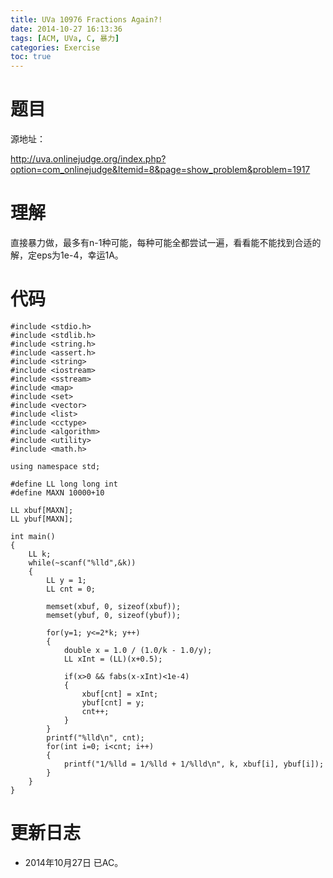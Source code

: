```yaml
---
title: UVa 10976 Fractions Again?!
date: 2014-10-27 16:13:36
tags: [ACM, UVa, C, 暴力]
categories: Exercise
toc: true
---
```

# 题目
源地址：

http://uva.onlinejudge.org/index.php?option=com_onlinejudge&Itemid=8&page=show_problem&problem=1917

# 理解
直接暴力做，最多有n-1种可能，每种可能全都尝试一遍，看看能不能找到合适的解，定eps为1e-4，幸运1A。

<!-- more -->

# 代码

```
#include <stdio.h>
#include <stdlib.h>
#include <string.h>
#include <assert.h>
#include <string>
#include <iostream>
#include <sstream>
#include <map>
#include <set>
#include <vector>
#include <list>
#include <cctype>
#include <algorithm>
#include <utility>
#include <math.h>

using namespace std;

#define LL long long int
#define MAXN 10000+10

LL xbuf[MAXN];
LL ybuf[MAXN];

int main()
{
    LL k;
    while(~scanf("%lld",&k))
    {
        LL y = 1;
        LL cnt = 0;

        memset(xbuf, 0, sizeof(xbuf));
        memset(ybuf, 0, sizeof(ybuf));

        for(y=1; y<=2*k; y++)
        {
            double x = 1.0 / (1.0/k - 1.0/y);
            LL xInt = (LL)(x+0.5);

            if(x>0 && fabs(x-xInt)<1e-4)
            {
                xbuf[cnt] = xInt;
                ybuf[cnt] = y;
                cnt++;
            }
        }
        printf("%lld\n", cnt);
        for(int i=0; i<cnt; i++)
        {
            printf("1/%lld = 1/%lld + 1/%lld\n", k, xbuf[i], ybuf[i]);
        }
    }
}

```

# 更新日志
- 2014年10月27日 已AC。